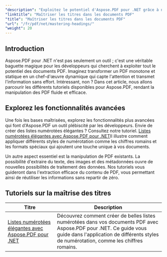 ```yaml
---
"description": "Exploitez le potentiel d'Aspose.PDF pour .NET grâce à nos tutoriels complets, allant de l'utilisation de base aux fonctionnalités avancées. Améliorez vos compétences en manipulation de PDF."
"linktitle": "Maîtriser les titres dans les documents PDF"
"title": "Maîtriser les titres dans les documents PDF"
"url": "/fr/pdf/net/mastering-headings/"
"weight": 20
---
```


## Introduction

Aspose.PDF pour .NET n'est pas seulement un outil ; c'est une véritable baguette magique pour les développeurs qui cherchent à exploiter tout le potentiel des documents PDF. Imaginez transformer un PDF monotone et statique en un chef-d'œuvre dynamique qui capte l'attention et transmet l'information sans effort. Intéressant, non ? Dans cet article, nous allons parcourir les différents tutoriels disponibles pour Aspose.PDF, rendant la manipulation des PDF fluide et efficace.


## Explorez les fonctionnalités avancées

Une fois les bases maîtrisées, explorez les fonctionnalités plus avancées qui font d'Aspose.PDF un outil plébiscité par les développeurs. Envie de créer des listes numérotées élégantes ? Consultez notre tutoriel. [Listes numérotées élégantes avec Aspose.PDF pour .NET](./stylish-numbered-lists/)Il illustre comment appliquer différents styles de numérotation comme les chiffres romains et les formats spéciaux qui ajoutent une touche unique à vos documents.

Un autre aspect essentiel est la manipulation de PDF existants. La possibilité d'extraire du texte, des images et des métadonnées ouvre de nouvelles possibilités de traitement des données. Nos tutoriels vous guideront dans l'extraction efficace du contenu de PDF, vous permettant ainsi de réutiliser les informations sans repartir de zéro.

## Tutoriels sur la maîtrise des titres
| Titre | Description |
| --- | --- | 
| [Listes numérotées élégantes avec Aspose.PDF pour .NET](./stylish-numbered-lists/) | Découvrez comment créer de belles listes numérotées dans vos documents PDF avec Aspose.PDF pour .NET. Ce guide vous guide dans l'application de différents styles de numérotation, comme les chiffres romains. |
